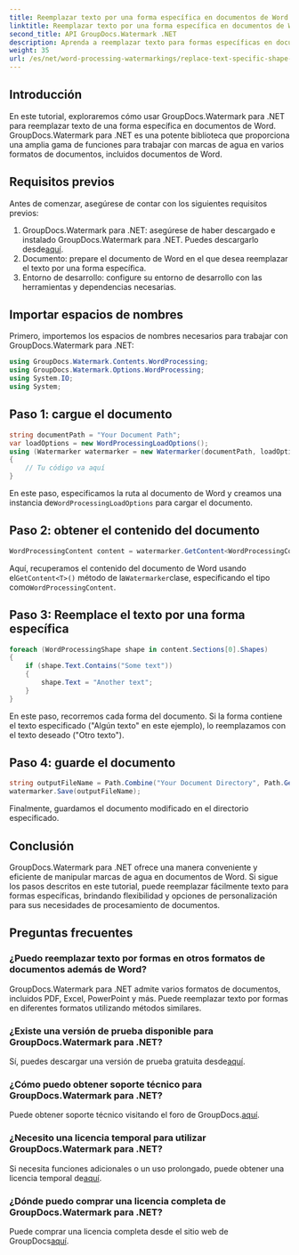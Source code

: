 ```yaml
---
title: Reemplazar texto por una forma específica en documentos de Word
linktitle: Reemplazar texto por una forma específica en documentos de Word
second_title: API GroupDocs.Watermark .NET
description: Aprenda a reemplazar texto para formas específicas en documentos de Word usando GroupDocs.Watermark para .NET. Sigue nuestro tutorial paso a paso.
weight: 35
url: /es/net/word-processing-watermarkings/replace-text-specific-shape-word-docs/
---
```

## Introducción
En este tutorial, exploraremos cómo usar GroupDocs.Watermark para .NET para reemplazar texto de una forma específica en documentos de Word. GroupDocs.Watermark para .NET es una potente biblioteca que proporciona una amplia gama de funciones para trabajar con marcas de agua en varios formatos de documentos, incluidos documentos de Word.
## Requisitos previos
Antes de comenzar, asegúrese de contar con los siguientes requisitos previos:
1.  GroupDocs.Watermark para .NET: asegúrese de haber descargado e instalado GroupDocs.Watermark para .NET. Puedes descargarlo desde[aquí](https://releases.groupdocs.com/Watermark/net/).
2. Documento: prepare el documento de Word en el que desea reemplazar el texto por una forma específica.
3. Entorno de desarrollo: configure su entorno de desarrollo con las herramientas y dependencias necesarias.

## Importar espacios de nombres
Primero, importemos los espacios de nombres necesarios para trabajar con GroupDocs.Watermark para .NET:
```csharp
using GroupDocs.Watermark.Contents.WordProcessing;
using GroupDocs.Watermark.Options.WordProcessing;
using System.IO;
using System;
```
## Paso 1: cargue el documento
```csharp
string documentPath = "Your Document Path";
var loadOptions = new WordProcessingLoadOptions();
using (Watermarker watermarker = new Watermarker(documentPath, loadOptions))
{
    // Tu código va aquí
}
```
 En este paso, especificamos la ruta al documento de Word y creamos una instancia de`WordProcessingLoadOptions` para cargar el documento.
## Paso 2: obtener el contenido del documento
```csharp
WordProcessingContent content = watermarker.GetContent<WordProcessingContent>();
```
 Aquí, recuperamos el contenido del documento de Word usando el`GetContent<T>()` método de la`Watermarker`clase, especificando el tipo como`WordProcessingContent`.
## Paso 3: Reemplace el texto por una forma específica
```csharp
foreach (WordProcessingShape shape in content.Sections[0].Shapes)
{
    if (shape.Text.Contains("Some text"))
    {
        shape.Text = "Another text";
    }
}
```
En este paso, recorremos cada forma del documento. Si la forma contiene el texto especificado ("Algún texto" en este ejemplo), lo reemplazamos con el texto deseado ("Otro texto").
## Paso 4: guarde el documento
```csharp
string outputFileName = Path.Combine("Your Document Directory", Path.GetFileName(documentPath));
watermarker.Save(outputFileName);
```
Finalmente, guardamos el documento modificado en el directorio especificado.

## Conclusión
GroupDocs.Watermark para .NET ofrece una manera conveniente y eficiente de manipular marcas de agua en documentos de Word. Si sigue los pasos descritos en este tutorial, puede reemplazar fácilmente texto para formas específicas, brindando flexibilidad y opciones de personalización para sus necesidades de procesamiento de documentos.
## Preguntas frecuentes
### ¿Puedo reemplazar texto por formas en otros formatos de documentos además de Word?
GroupDocs.Watermark para .NET admite varios formatos de documentos, incluidos PDF, Excel, PowerPoint y más. Puede reemplazar texto por formas en diferentes formatos utilizando métodos similares.
### ¿Existe una versión de prueba disponible para GroupDocs.Watermark para .NET?
 Sí, puedes descargar una versión de prueba gratuita desde[aquí](https://releases.groupdocs.com/).
### ¿Cómo puedo obtener soporte técnico para GroupDocs.Watermark para .NET?
Puede obtener soporte técnico visitando el foro de GroupDocs.[aquí](https://forum.groupdocs.com/c/watermark/19).
### ¿Necesito una licencia temporal para utilizar GroupDocs.Watermark para .NET?
 Si necesita funciones adicionales o un uso prolongado, puede obtener una licencia temporal de[aquí](https://purchase.groupdocs.com/temporary-license/).
### ¿Dónde puedo comprar una licencia completa de GroupDocs.Watermark para .NET?
 Puede comprar una licencia completa desde el sitio web de GroupDocs[aquí](https://purchase.groupdocs.com/buy).